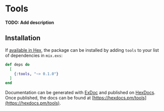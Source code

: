 # Tools

**TODO: Add description**

## Installation

If [available in Hex](https://hex.pm/docs/publish), the package can be installed
by adding `tools` to your list of dependencies in `mix.exs`:

```elixir
def deps do
  [
    {:tools, "~> 0.1.0"}
  ]
end
```

Documentation can be generated with [ExDoc](https://github.com/elixir-lang/ex_doc)
and published on [HexDocs](https://hexdocs.pm). Once published, the docs can
be found at [https://hexdocs.pm/tools](https://hexdocs.pm/tools).

